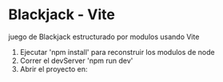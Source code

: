 # Blackjack - Vite
juego de Blackjack estructurado por modulos usando Vite

1. Ejecutar 'npm install' para reconstruir los modulos de node
2. Correr el devServer 'npm run dev'
3. Abrir el proyecto en: 